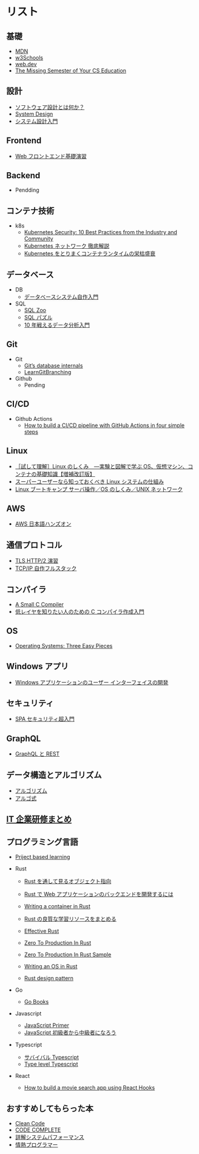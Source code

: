 # リスト

## 基礎

- [MDN](https://developer.mozilla.org/ja/docs/Web)
- [w3Schools](https://www.w3schools.com/)
- [web.dev](https://web.dev/learn/)
- [The Missing Semester of Your CS Education](https://missing-semester-jp.github.io/)

## 設計

- [ソフトウェア設計とは何か？](http://web.archive.org/web/20080803072849/www.biwa.ne.jp/~mmura/SoftwareDevelopment/WhatIsSoftwareDesignJ.html)
- [System Design](https://www.karanpratapsingh.com/courses/system-design)
- [システム設計入門](https://github.com/donnemartin/system-design-primer/blob/master/README-ja.md)

## Frontend

- [Web フロントエンド基礎演習](https://docs.google.com/presentation/d/e/2PACX-1vSjF1cp8fAdMKwFkLmtFT66e-UCD6zanO5KLsuRFmWyZ-8c06YQmgWT750Aqai2JfqHRARYWlkDLfaB/pub?slide=id.p)

## Backend

- Pendding

## コンテナ技術

- k8s
  - [Kubernetes Security: 10 Best Practices from the Industry and Community](https://cast.ai/blog/kubernetes-security-10-best-practices/)
  - [Kubernetes ネットワーク 徹底解説](https://zenn.dev/taisho6339/books/fc6facfb640d242dc7ec)
  - [Kubernetes をとりまくコンテナランタイムの栄枯盛衰](https://speakerdeck.com/inductor/the-rise-and-fall-of-the-container-runtimes-surrounding-kubernetes)

## データベース

- DB
  - [データベースシステム自作入門](https://github.com/starpos/develop-transaction-system/releases/tag/1.0)
- SQL
  - [SQL Zoo](https://sqlzoo.net/wiki/SQL_Tutorial/ja)
  - [SQL パズル](https://www.shoeisha.co.jp/book/detail/9784798114132)
  - [10 年戦えるデータ分析入門](https://www.amazon.co.jp/dp/B010CQD4Y0?_encoding=UTF8&btkr=1&linkCode=sl1&tag=suthio-22&linkId=f691e8fa127531983ae3a56e4beaea55&language=ja_JP&ref_=as_li_ss_tl)

## Git

- Git
  - [Git’s database internals](https://github.blog/2022-08-29-gits-database-internals-i-packed-object-store/)
  - [LearnGitBranching](https://learngitbranching.js.org/?locale=ja)
- Github
  - Pending

## CI/CD

- Github Actions
  - [How to build a CI/CD pipeline with GitHub Actions in four simple steps](https://github.blog/2022-02-02-build-ci-cd-pipeline-github-actions-four-steps/)

## Linux

- [［試して理解］Linux のしくみ　―実験と図解で学ぶ OS、仮想マシン、コンテナの基礎知識【増補改訂版】](https://www.amazon.co.jp/%EF%BC%BB%E8%A9%A6%E3%81%97%E3%81%A6%E7%90%86%E8%A7%A3%EF%BC%BDLinux%E3%81%AE%E3%81%97%E3%81%8F%E3%81%BF-%E2%80%95%E5%AE%9F%E9%A8%93%E3%81%A8%E5%9B%B3%E8%A7%A3%E3%81%A7%E5%AD%A6%E3%81%B6OS%E3%80%81%E4%BB%AE%E6%83%B3%E3%83%9E%E3%82%B7%E3%83%B3%E3%80%81%E3%82%B3%E3%83%B3%E3%83%86%E3%83%8A%E3%81%AE%E5%9F%BA%E7%A4%8E%E7%9F%A5%E8%AD%98%E3%80%90%E5%A2%97%E8%A3%9C%E6%94%B9%E8%A8%82%E7%89%88%E3%80%91-%E6%AD%A6%E5%86%85-%E8%A6%9A/dp/429713148X/ref=pd_lpo_2?pd_rd_w=Upt4a&content-id=amzn1.sym.d769922e-188a-40cc-a180-3315f856e8d6&pf_rd_p=d769922e-188a-40cc-a180-3315f856e8d6&pf_rd_r=6406WYPV3D75T4KRTW93&pd_rd_wg=1yqk2&pd_rd_r=84630c71-9888-4606-89b3-7ef75c1b3553&pd_rd_i=429713148X&psc=1)
- [スーパーユーザーなら知っておくべき Linux システムの仕組み](https://www.amazon.co.jp/dp/4295013498/ref=cm_sw_r_as_gl_apa_gl_i_R4HAYB6RVDRCSGCS824N?_encoding=UTF8&psc=1&linkCode=ml1&tag=satorutakeuch-22)
- [Linux ブートキャンプ サーバ操作／OS のしくみ／UNIX ネットワーク](https://www.amazon.co.jp/Linux%E3%83%96%E3%83%BC%E3%83%88%E3%82%AD%E3%83%A3%E3%83%B3%E3%83%97-OS%E3%81%AE%E3%81%97%E3%81%8F%E3%81%BF-UNIX%E3%83%8D%E3%83%83%E3%83%88%E3%83%AF%E3%83%BC%E3%82%AF%E2%94%80%E2%94%8010%E5%B9%B4%E5%85%88%E3%82%82%E4%BD%BF%E3%81%88%E3%82%8B%E5%9F%BA%E7%A4%8E%E3%82%92%E8%BA%AB%E3%81%AB%E3%81%A4%E3%81%91%E3%82%8B-Software-Design%E5%88%A5%E5%86%8A/dp/4297126834/ref=sr_1_1?__mk_ja_JP=%E3%82%AB%E3%82%BF%E3%82%AB%E3%83%8A&crid=1HUZRZ7J3OVJQ&keywords=Linux%E3%83%96%E3%83%BC%E3%83%88%E3%82%AD%E3%83%A3%E3%83%B3%E3%83%97+%E3%82%B5%E3%83%BC%E3%83%90%E6%93%8D%E4%BD%9C%EF%BC%8FOS%E3%81%AE%E3%81%97%E3%81%8F%E3%81%BF%EF%BC%8FUNIX%E3%83%8D%E3%83%83%E3%83%88%E3%83%AF%E3%83%BC%E3%82%AF&qid=1666598770&qu=eyJxc2MiOiIwLjAwIiwicXNhIjoiMC4wMCIsInFzcCI6IjAuMDAifQ%3D%3D&s=books&sprefix=linux%E3%83%96%E3%83%BC%E3%83%88%E3%82%AD%E3%83%A3%E3%83%B3%E3%83%97+%E3%82%B5%E3%83%BC%E3%83%90%E6%93%8D%E4%BD%9C+os%E3%81%AE%E3%81%97%E3%81%8F%E3%81%BF+unix%E3%83%8D%E3%83%83%E3%83%88%E3%83%AF%E3%83%BC%E3%82%AF%2Cstripbooks%2C147&sr=1-1)

## AWS

- [AWS 日本語ハンズオン](https://aws-samples.github.io/jp-contents-hub/)

## 通信プロトコル

- [TLS,HTTP/2 演習](https://www.slideshare.net/shigeki_ohtsu/tls-http2)
- [TCP/IP 自作フルスタック](https://drive.google.com/drive/folders/1k2vymbC3vUk5CTJbay4LLEdZ9HemIpZe)

## コンパイラ

- [A Small C Compiler](https://github.com/rui314/chibicc)
- [低レイヤを知りたい人のための C コンパイラ作成入門](https://www.sigbus.info/compilerbook#)

## OS

- [Operating Systems: Three Easy Pieces](https://pages.cs.wisc.edu/~remzi/OSTEP/)

## Windows アプリ

- [Windows アプリケーションのユーザー インターフェイスの開発](https://learn.microsoft.com/ja-jp/windows/win32/appuistart/getting-started-developing-user-interfaces-portal)

## セキュリティ

- [SPA セキュリティ超入門](https://www.docswell.com/s/ockeghem/K2PPNK-phpconf2022?utm_source=twitter&utm_medium=social&utm_campaign=singlepage)

## GraphQL

- [GraphQL と REST](https://hasura.io/learn/ja/graphql/intro-graphql/graphql-vs-rest/)

## データ構造とアルゴリズム

- [アルゴリズム](https://home.wakatabe.com/ryo/wiki/index.php?%E3%82%A2%E3%83%AB%E3%82%B4%E3%83%AA%E3%82%BA%E3%83%A0)
- [アルゴ式](https://algo-method.com/)

## [IT 企業研修まとめ](https://gist.github.com/gcchaan/02f4746a323acac4095c30e0783a3912)

## プログラミング言語

- [Priject based learning](https://github.com/practical-tutorials/project-based-learning)

- Rust

  - [Rust を通して見るオブジェクト指向](https://techracho.bpsinc.jp/yoshi/2022_08_29/121213)
  - [Rust で Web アプリケーションのバックエンドを開発するには](https://eh-career.com/engineerhub/entry/2022/09/12/093000)
  - [Writing a container in Rust](https://litchipi.github.io/series/container_in_rust)
  - [Rust の良質な学習リソースをまとめる](https://www.bioerrorlog.work/entry/rust-good-learning-resources#Command-line-apps-in-Rust)

  - [Effective Rust](https://www.lurklurk.org/effective-rust/#effective-rust)
  - [Zero To Production In Rust](https://www.zero2prod.com/index.html?country=Japan&discount_code=VAT20)

  - [Zero To Production In Rust Sample](https://www.lpalmieri.com/posts/2020-05-24-zero-to-production-0-foreword/)

  - [Writing an OS in Rust](https://os.phil-opp.com/ja/)
  - [Rust design pattern](https://rust-unofficial.github.io/patterns/)

- Go

  - [Go Books](https://github.com/dariubs/GoBooks)

- Javascript

  - [JavaScript Primer](https://jsprimer.net/)
  - [JavaScript 初級者から中級者になろう](https://uhyohyo.net/javascript/)

- Typescript

  - [サバイバル Typescript](https://typescriptbook.jp/)
  - [Type level Typescript](https://type-level-typescript.com/)

- React
  - [How to build a movie search app using React Hooks](https://www.freecodecamp.org/news/how-to-build-a-movie-search-app-using-react-hooks-24eb72ddfaf7/)

## おすすめしてもらった本

- [Clean Code](https://www.amazon.co.jp/Clean-Code-%E3%82%A2%E3%82%B8%E3%83%A3%E3%82%A4%E3%83%AB%E3%82%BD%E3%83%95%E3%83%88%E3%82%A6%E3%82%A7%E3%82%A2%E9%81%94%E4%BA%BA%E3%81%AE%E6%8A%80-Robert-C-Martin/dp/4048930591)
- [CODE COMPLETE](https://www.amazon.co.jp/CODE-COMPLETE-%E7%AC%AC2%E7%89%88-%E4%B8%8A-%E5%AE%8C%E5%85%A8%E3%81%AA%E3%83%97%E3%83%AD%E3%82%B0%E3%83%A9%E3%83%9F%E3%83%B3%E3%82%B0%E3%82%92%E7%9B%AE%E6%8C%87%E3%81%97%E3%81%A6/dp/489100455X)
- [詳解システムパフォーマンス](https://www.amazon.co.jp/s?k=%E8%A9%B3%E8%A7%A3%E3%82%B7%E3%82%B9%E3%83%86%E3%83%A0%E3%83%91%E3%83%95%E3%82%A9%E3%83%BC%E3%83%9E%E3%83%B3%E3%82%B9&adgrpid=61786953308&gclid=Cj0KCQiA1NebBhDDARIsAANiDD0VX9IXs_2xk4zS_IIraKar3fAqDDlOYzCtrJsHANGFJ9iPZQybiLgaAqPlEALw_wcB&hvadid=591887554539&hvdev=c&hvlocphy=1028853&hvnetw=g&hvqmt=e&hvrand=9554579947860432535&hvtargid=kwd-332157510422&hydadcr=27488_14541155&jp-ad-ap=0&tag=googhydr-22&ref=pd_sl_7glf0r7142_e)
- [情熱プログラマー](https://www.amazon.co.jp/s?k=%E6%83%85%E7%86%B1%E3%83%97%E3%83%AD%E3%82%B0%E3%83%A9%E3%83%9E%E3%83%BC&crid=1QQN2LIGD63JF&sprefix=%E6%83%85%E7%86%B1%2Caps%2C188&ref=nb_sb_ss_ts-doa-p_4_2)
